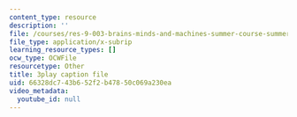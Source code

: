 ```yaml
---
content_type: resource
description: ''
file: /courses/res-9-003-brains-minds-and-machines-summer-course-summer-2015/66328dc743b652f2b47850c069a230ea_A4R2PQOHT2w.vtt
file_type: application/x-subrip
learning_resource_types: []
ocw_type: OCWFile
resourcetype: Other
title: 3play caption file
uid: 66328dc7-43b6-52f2-b478-50c069a230ea
video_metadata:
  youtube_id: null
---
```

